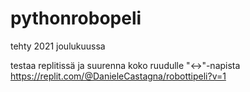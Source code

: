 # pythonrobopeli

tehty 2021 joulukuussa

testaa replitissä ja suurenna koko ruudulle "<->"-napista  
https://replit.com/@DanieleCastagna/robottipeli?v=1
